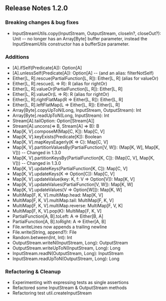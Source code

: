 ## Release Notes 1.2.0

### Breaking changes & bug fixes
+ InputStreamUtils.copy(InputStream, OutputStream, closeIn?, closeOut?): Unit -- no longer has an Array[Byte] buffer parameter, instead the InputStreamUtils constructor has a bufferSize parameter.

### Additions
+ [A].ifSelf(Predicate[A]): Option[A]
+ [A].unlessSelf(Predicate[A]): Option[A] -- (and an alias: filterNotSelf)
+ Either[L, R].rescue(PartialFunction[L, R]): Either[L, R] (alias for valueOr)
+ Either[L, R].rescue(L => R): R (alias for rightOr)
+ Either[L, R].valueOr(PartialFunction[L, R]): Either[L, R]
+ Either[L, R].valueOr(L => R): R (alias for rightOr)
+ Either[L, R].rightFlatMap(R => Either[L, R]): Either[L, R]
+ Either[L, R].leftFlatMap(L => Either[L, R]): Either[L, R]
+ Array[Byte].copyUpToN(Long, InputStream, OutputStream): Int
+ Array[Byte].readUpToN(Long, InputStream): Int
+ Stream[A].tailOption: Option[Stream[A]]
+ Stream[A].uncons(=> B, Stream[A] => B): B
+ Map[K, V].composeM(Map[C, K]): Map[C, V]
+ Map[K, V].keyExists(Predicate[K]): Boolean
+ Map[K, V].mapKeysEagerly(K => C): Map[C, V]
+ Map[K, V].partitionValuesBy(PartialFunction[V, W]): (Map[K, W], Map[K, V])) -- Changed in 1.3.0
+ Map[K, V].partitionKeysBy(PartialFunction[K, C]): (Map[C, V], Map[K, V])) -- Changed in 1.3.0
+ Map[K, V].updateKeys(PartialFunction[K, C]): Map[C, V]
+ Map[K, V].updateKeys(K => Option[C]): Map[C, V]
+ Map[K, V].updateValue(key: K, f: V => Option[V]): Map[K, V]
+ Map[K, V].updateValues(PartialFunction[V, W]): Map[K, W]
+ Map[K, V].updateValues(V => Option[W]]): Map[K, W]
+ MultiMap[F, K, V].multiMap.head: Map[K, V]
+ MultiMap[F, K, V].multiMap.tail: MultiMap[F, K, V]
+ MultiMap[F, K, V].multiMap.reverse: MultiMap[F, V, K]
+ MultiMap[F, K, V].pop(K): MultiMap[F, K, V]
+ PartialFunction[A, B].toLeft: A => Either[B, A]
+ PartialFunction[A, B].toRight: A => Either[A, B]
+ File.writeLines now appends a trailing newline
+ File.write(String, append?): File
+ Random.between(Int, Int): Int
+ OutputStream.writeN(InputStream, Long): OutputStream
+ OutputStream.writeUpToN(InputStream, Long): Long
+ InputStream.readN(OutputStream, Long): InputStream
+ InputStream.readUpToN(OutputStream, Long): Long

### Refactoring & Cleanup
+ Experimenting with expressing tests as single assertions
+ Refactored some InputStream & OutputStream methods
+ Refactoring test util.createInputStream
